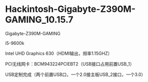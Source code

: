 # Hackintosh-Gigabyte-Z390M-GAMING_10.15.7
Gigabyte-Z390M-GAMING

i5-9600k

Intel UHD Graphics 630（HDMI输出，频率1.15GHZ）

PCI无线网卡：BCM943224PCIEBT2（USB接口占用前置USB_1）

USB定制完成（两个前置USB口，一个2.0接主板USB_2接口，一个3.0）
  
